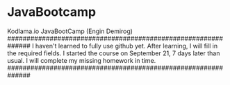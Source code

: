 # JavaBootcamp
Kodlama.io JavaBootCamp (Engin Demirog)
##############################################################
I haven't learned to fully use github yet. 
After learning, I will fill in the required fields. 
I started the course on September 21, 7 days later than usual. 
I will complete my missing homework in time.
##############################################################
